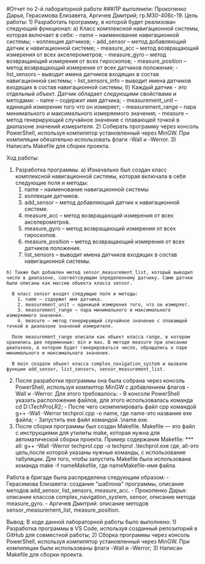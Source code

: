 #Отчет по 2-й лабораторной работе
###ЛР выполнили: Прокопенко Дарья, Герасимова Елизавета, Аргичев Дмитрий; гр.М30-406с-19.
  Цель работы:
    1) Разработать программу, в которой будет реализован следующий функционал:
      а) Класс комплексной навигационной системы, которая включает в себя:
        - name – наименование навигационной системы;
        - коллекция датчиков;
        - add_sensor – метод добавляющий датчик к навигационной системе;
        - measure_acc – метод возвращающий измерения от всех акселерометров;
        - measure_gyro – метод возвращающий измерения от всех гироскопов;
        - measure_position – метод возвращающий измерения от всех датчиков положения;
        - list_sensors – выводит имена датчиков входящих в состав навигационной системы;
        - list_sensors_info – выводит имена датчиков входящих в состав навигационной системы;
      б) Каждый датчик - это отдельный объект. Датчик обладает следующими свойствами и методами:
        - name – содержит имя датчика; 
        - measurement_unit – единицей измерения того что он измеряет;
        - measurement_range – пара минимального и максимального измеряемого значения;
        - measure – метод генерирующий случайное значение с плавающей точкой в диапазоне значений измерителя.
    2) Соберать программу через консоль PowerShell, используя компилятор установленный через MinGW. При компиляции обязательно использовать флаги -Wall и -Werror.
    3) Написать Makefile для сборки проекта.

  Ход работы: 
  1) Разработка программы.
    а) Изначально был создан класс комплексной навигационной системы, которая включала в себя следующие поля и методы:
      1. name – наименование навигационной системы
      2. коллекция датчиков.
      2. add_sensor – метод добавляющий датчик к навигационной системе.
      3. measure_acc – метод возвращающий измерения от всех акселерометров.
      4. measure_gyro – метод возвращающий измерения от всех гироскопов.
      5. measure_position – метод возвращающий измерения от всех датчиков положения.
      6. list_sensors – выводит имена датчиков входящих в состав навигационной системы.

    б) Также был добавлен метод sensor_measurement_list, который выводил число в диапазоне, соответсвующем определенному датчику. Сами датчки были описаны как массив объекта класса sensor.

      В класс sensor входят следующие поля и методы:
        1. name – содержит имя датчика.
        2. measurement_unit – единицей измерения того, что он измеряет.
        3. measurement_range – пара минимального и максимального измеряемого значения.
        4. measure – метод генерирующий случайное значение с плавающей точкой в диапазоне значений измерителя.

      Поле measurement_range описали как объект класса range, в котором хранились две переменные: min и max. В методе measure при описании диапазона, в котором будет гинерироваться число, обращались к паре минимального и максимального значения.
      
      В main создали объект класса complex_navigation_system и вызвали функции add_sensor, list_sensors, sensor_measurement_list.
  2) После разработки программы она была собрана через консоль PowerShell, используя компилтор MinGW c добавлением флагов -Wall и -Werror. Для этого требовалось:
    - В консоли PowerShell указать расположение файлов, для этого использовалась команда cd D:\TechProLR2;
    - После чего скомпилировать файл cpp командой g++ -Wall -Werror techprol.cpp -o name, где name-это название exe файла;
    - Запустить exe файл командой .\name.exe.
  3) После сборки программы был создан Makefile. 
    Makefile — это файл с инструкциями для утилиты make, которая нужна для автоматической сборки проекта.
    Пример содержания Makefile:
    ***
      all:
	      g++ -Wall -Werror techprol.cpp -o techprol
	      .\techprol.exe
      где, all-это цель,после которой указаны нужные команды, с использование табуляции.
      Для того, чтобы запустить Makefile была использована команда make -f nameMakefile,
      где nameMakefile-имя файла.

  Работа в бригаде была распределена следующим образом: 
    - Герасимова Елизавета: создание "шаблона" программы, описание методов add_sensor, list_sensors, measure_acc.
    - Прокопенко Дарья: описание классов complex_navigation_system, sensor, описание метода measure_gyro.
    - Аргичев Дмитрий: описание методов sensor_measurement_list, measure_position.

  Вывод:
   В ходе данной лабораторной работы было выполнено:
    1) Разработка программы в VS Code, используя созданный репозиторий в GitHub для совместной работы;
    2) Сборка программы через консоль PowerShell, используя компилятор установленный через MinGW. При компиляции были использованы флаги -Wall и -Werror;
    3) Написан Makefile для сборки проекта.
